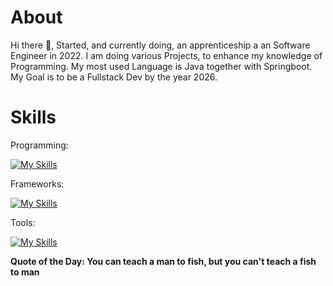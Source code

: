 # About
Hi there 👋, Started, and currently doing, an apprenticeship a an Software Engineer in 2022. I am doing various Projects, to enhance my knowledge of Programming. My most used Language is Java together with Springboot. My Goal is to be a Fullstack Dev by the year 2026.

# Skills

Programming:

[![My Skills](https://skillicons.dev/icons?i=js,ts,html,css,sass,java,cs,python&theme=light)](https://skillicons.dev)

Frameworks:

[![My Skills](https://skillicons.dev/icons?i=angular,nodejs,spring,bootstrap,fastapi&theme=light)](https://skillicons.dev)

Tools:

[![My Skills](https://skillicons.dev/icons?i=docker,postgresql,idea,visualstudio,postman,stackoverflow&theme=light)](https://skillicons.dev)


**Quote of the Day: You can teach a man to fish, but you can't teach a fish to man**
